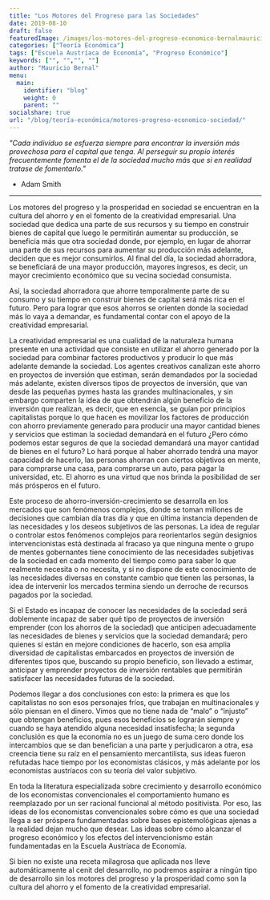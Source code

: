 ```yaml
---
title: "Los Motores del Progreso para las Sociedades"
date: 2019-08-10
draft: false
featuredImage: /images/los-motores-del-progreso-economico-bernalmauricio.jpg
categories: ["Teoría Económica"]
tags: ["Escuela Austríaca de Economía", "Progreso Económico"]
keywords: ["", "","", ""]
author: "Mauricio Bernal"
menu:
  main:
    identifier: "blog"
    weight: 0 
    parent: ""
socialshare: true
url: "/blog/teoría-económica/motores-progreso-economico-sociedad/"
---
```

*"Cada individuo se esfuerza siempre para encontrar la inversión más provechosa para el capital que tenga. Al perseguir su propio interés frecuentemente fomenta el de la sociedad mucho más que si en realidad tratase de fomentarlo."* 

- Adam Smith

---

Los motores del progreso y la prosperidad en sociedad se encuentran en la cultura del ahorro y en el fomento de la creatividad empresarial. Una sociedad que dedica una parte de sus recursos y su tiempo en construir bienes de capital que luego le permitirán aumentar su producción, se beneficia más que otra sociedad donde, por ejemplo, en lugar de ahorrar una parte de sus recursos para aumentar su producción más adelante, deciden que es mejor consumirlos. Al final del día, la sociedad ahorradora, se beneficiará de una mayor producción, mayores ingresos, es decir, un mayor crecimiento económico que su vecina sociedad consumista.

Así, la sociedad ahorradora que ahorre temporalmente parte de su consumo y su tiempo en construir bienes de capital será más rica en el futuro. Pero para lograr que esos ahorros se orienten donde la sociedad más lo vaya a demandar, es fundamental contar con el apoyo de la creatividad empresarial.

La creatividad empresarial es una cualidad de la naturaleza humana presente en una actividad que consiste en utilizar el ahorro generado por la sociedad para combinar factores productivos y producir lo que más adelante demande la sociedad. Los agentes creativos canalizan este ahorro en proyectos de inversión que estiman, serán demandados por la sociedad más adelante, existen diversos tipos de proyectos de inversión, que van desde las pequeñas pymes hasta las grandes multinacionales, y sin embargo comparten la idea de que obtendrán algún beneficio de la inversión que realizan, es decir, que en esencia, se guían por principios capitalistas porque lo que hacen es movilizar los factores de producción con ahorro previamente generado para producir una mayor cantidad bienes y servicios que estiman la sociedad demandará en el futuro ¿Pero cómo podemos estar seguros de que la sociedad demandará una mayor cantidad de bienes en el futuro? Lo hará porque al haber ahorrado tendrá una mayor capacidad de hacerlo, las personas ahorran con ciertos objetivos en mente, para comprarse una casa, para comprarse un auto, para pagar la universidad, etc. El ahorro es una virtud que nos brinda la posibilidad de ser más prósperos en el futuro.

Este proceso de ahorro-inversión-crecimiento se desarrolla en los mercados que son fenómenos complejos, donde se toman millones de decisiones que cambian día tras día y que en última instancia dependen de las necesidades y los deseos subjetivos de las personas. La idea de regular o controlar estos fenómenos complejos para reorientarlos según designios intervencionistas está destinada al fracaso ya que ninguna mente o grupo de mentes gobernantes tiene conocimiento de las necesidades subjetivas de la sociedad en cada momento del tiempo como para  saber lo que realmente necesita o no necesita, y si no dispone de este conocimiento de las necesidades diversas en constante cambio que tienen las personas, la idea de intervenir los mercados termina siendo un derroche de recursos pagados por la sociedad.

Si el Estado es incapaz de conocer las necesidades de la sociedad será doblemente incapaz de saber qué tipo de proyectos de inversión emprender (con los ahorros de la sociedad) que anticipen adecuadamente las necesidades de bienes y servicios que la sociedad demandará; pero quienes sí están en mejore condiciones de hacerlo, son esa amplia diversidad de capitalistas embarcados en proyectos de inversión de diferentes tipos que, buscando su propio beneficio, son llevado a estimar, anticipar y emprender proyectos de inversión rentables que permitirán satisfacer las necesidades futuras de la sociedad.

Podemos llegar a dos conclusiones con esto: la primera es que los capitalistas no son esos personajes fríos, que trabajan en multinacionales y sólo piensan en el dinero. Vimos que no tiene nada de “malo” o “injusto” que obtengan beneficios, pues esos beneficios se lograrán siempre y cuando se haya atendido alguna necesidad insatisfecha; la segunda conclusión es que la economía no es un juego de suma cero donde los intercambios que se dan benefician a una parte y perjudicaron a otra, esa creencia tiene su raíz en el pensamiento mercantilista, sus ideas fueron refutadas hace tiempo por los economistas clásicos, y más adelante por los economistas austríacos con su teoría del valor subjetivo.

En toda la literatura especializada sobre crecimiento y desarrollo económico de los economistas convencionales el comportamiento humano es reemplazado por un ser racional funcional al método positivista. Por eso, las ideas de los economistas convencionales sobre cómo es que una sociedad llega a ser próspera fundamentadas sobre bases epistemológicas ajenas a la realidad dejan mucho que desear. Las ideas sobre cómo alcanzar el progreso económico y los efectos del intervencionismo están fundamentadas en la Escuela Austríaca de Economía.

Si bien no existe una receta milagrosa que aplicada nos lleve automáticamente al cenit del desarrollo, no podremos aspirar a ningún tipo de desarrollo sin los motores del progreso y la prosperidad como son la cultura del ahorro y el fomento de la creatividad empresarial.
